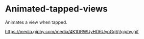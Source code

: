 # Animated-tapped-views
Animates a view when tapped.

https://media.giphy.com/media/4K1DRWUyHD6UyoGqVj/giphy.gif
